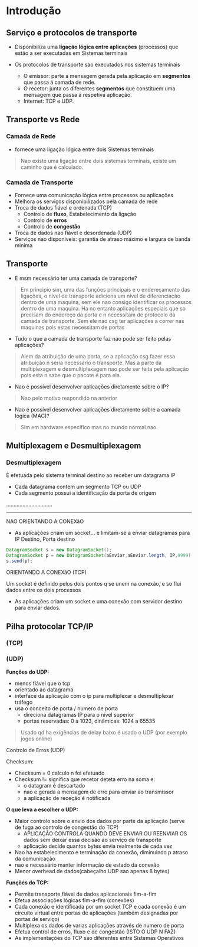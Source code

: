 # Introdução

## Serviço e protocolos de transporte

- Disponibiliza uma **ligação lógica entre aplicações** (processos) que estão a ser executadas em Sistemas terminais

- Os protocolos de transporte sao executados nos sistemas terminais
  - O emissor: parte a mensagem gerada pela aplicação em **segmentos** que passa á camada de rede.
  - O recetor: junta os diferentes **segmentos** que constituem uma mensagem que passa á respetiva aplicação.
  - Internet: TCP e UDP.
  
## Transporte vs Rede

### Camada de Rede

- fornece uma ligação lógica entre dois Sistemas terminais

> Nao existe uma ligação entre dois sistemas terminais, existe um caminho que é calculado.

### Camada de Transporte

- Fornece uma comunicação lógica entre processos ou aplicações
- Melhora os serviços disponibilizados pela camada de rede
- Troca de dados fiável e ordenada (TCP)
  - Controlo de **fluxo**, Estabelecimento da ligação
  - Controlo de **erros**
  - Controlo de **congestão**
- Troca de dados nao fiável e desordenada (UDP)
- Serviços nao disponíveis: garantia de atraso máximo e largura de banda minima

## Transporte

- E msm necessário ter uma camada de transporte?

> Em principio sim, uma das funções principais e o endereçamento das ligações, o nível de transporte adiciona um nível de diferenciação dentro de uma maquina, sem ele nao consigo identificar os processos dentro de uma maquina.
Ha no entanto aplicações especiais que so precisam do endereço da porta e n necessitam de protocolo da camada de transporte.
Sem ele nao csg ter aplicações a correr nas maquinas pois estas necessitam de portas

- Tudo o que a camada de transporte faz nao pode ser feito pelas aplicações?

> Alem da atribuição de uma porta, se a aplicação csg fazer essa atribuição n seria necessário o transporte. Mas a parte da multiplexagem e desmultiplexagem nao pode ser feita pela aplicação pois esta n sabe que o pacote é para ela.

- Nao é possível desenvolver aplicações diretamente sobre o IP?

> Nao pelo motivo respondido na anterior

- Nao é possível desenvolver aplicações diretamente sobre a camada lógica (MAC)?

> Sim em hardware especifico mas no mundo normal nao.

## Multiplexagem e Desmultiplexagem

### Desmultiplexagem

È efetuada pelo sistema terminal destino ao receber um datagrama IP

- Cada datagrama contem um segmento TCP ou UDP
- Cada segmento possui a identificação da porta de origem

...............................

----

NAO ORIENTANDO A CONEXãO

- As aplicações criam um socket... e limitam-se a enviar datagramas para IP Destino, Porta destino

```java
DatagramSocket s = new DatagramSocket();
DatagramSocket p = new DatagramSocket(aEnviar,aEnviar.length, IP,9999);
s.send(p);
```

ORIENTANDO A CONEXãO (TCP)

Um socket é definido pelos dois pontos q se unem na conexão, e so flui dados entre os dois processos

- As aplicações criam um socket e uma conexão com servidor destino para enviar dados.

## Pilha protocolar TCP/IP

### (TCP)

### (UDP)

**Funções do UDP:**

- menos fiável que o tcp
- orientado ao datagrama
- interface da aplicação com o ip para multiplexar e desmultiplexar tráfego
- usa o conceito de porta / numero de porta
  - direciona datagramas IP para o nível superior
  - portas reservadas: 0 a 1023, dinâmicas: 1024 a 65535

> Usado qd ha exigências de delay baixo é usado o UDP (por exemplo jogos online)

Controlo de Erros (UDP)

Checksum:

- Checksum = 0 calculo n foi efetuado
- Checksum != significa que recetor deteta erro na soma e:
  - o datagram é descartado
  - nao e gerada a mensagem de erro para enviar ao transmissor
  - a aplicação de receção é notificada

**O que leva a escolher o UDP:**

- Maior controlo sobre o envio dos dados por parte da aplicação (serve de fuga ao controlo de congestão do TCP)
  - APLICAÇÃO CONTROLA QUANDO DEVE ENVIAR OU REENVIAR OS dados sem deixar essa decisão ao serviço de transporte
  - aplicação decide quantos bytes envia realmente de cada vez
- Nao ha estabelecimento e terminação da conexão, diminuindo p atraso da comunicação
- nao e necessário manter informação de estado da conexão
- Menor overhead de dados(cabeçalho UDP sao apenas 8 bytes)

**Funções do TCP:**

- Permite transporte fiável de dados aplicacionais fim-a-fim
- Efetua associações lógicas fim-a-fim (conexões)
- Cada conexão e identificada por um socket TCP e cada conexão é um circuito virtual entre portas de aplicações (também designadas por portas de serviço)
- Multiplexa os dados de varias aplicações através de numero de porta
- Efetua control de erros, fluxo e de congestão (ISTO O UDP N FAZ)
- As implementações do TCP sao diferentes entre Sistemas Operativos